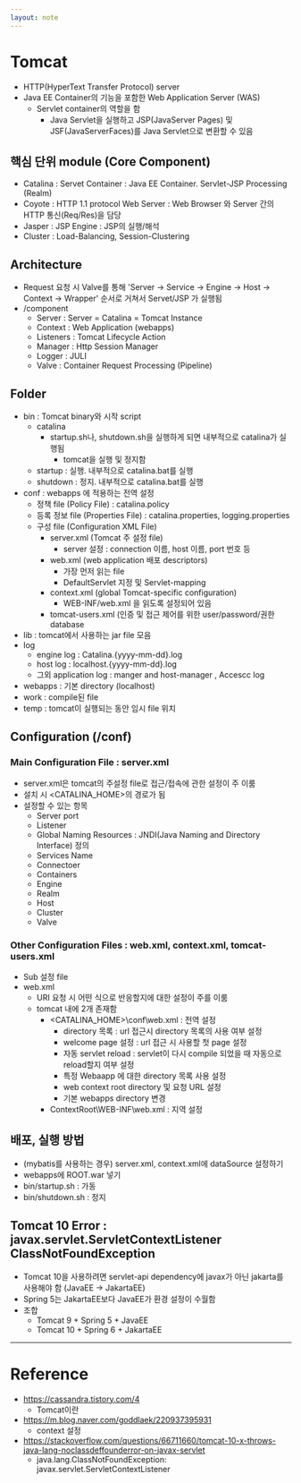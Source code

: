 ```yaml
---
layout: note
---
```


# Tomcat

- HTTP(HyperText Transfer Protocol) server
- Java EE Container의 기능을 포함한 Web Application Server (WAS)
    - Servlet container의 역할을 함
        - Java Servlet을 실행하고 JSP(JavaServer Pages) 및 JSF(JavaServerFaces)를 Java Servlet으로 변환할 수 있음

## 핵심 단위 module (Core Component)

- Catalina : Servet Container : Java EE Container. Servlet-JSP Processing (Realm)
- Coyote : HTTP 1.1 protocol Web Server : Web Browser 와 Server 간의 HTTP 통신(Req/Res)을 담당
- Jasper : JSP Engine : JSP의 실행/해석
- Cluster : Load-Balancing, Session-Clustering

## Architecture

- Request 요청 시 Valve를 통해 'Server → Service → Engine → Host → Context → Wrapper' 순서로 거쳐서 Servet/JSP 가 실행됨
- /component
    - Server : Server = Catalina = Tomcat Instance
    - Context : Web Application (webapps)
    - Listeners : Tomcat Lifecycle Action
    - Manager : Http Session Manager
    - Logger : JULI
    - Valve : Container Request Processing (Pipeline)

## Folder

- bin : Tomcat binary와 시작 script
    - catalina 
        - startup.sh나, shutdown.sh을 실행하게 되면 내부적으로 catalina가 실행됨
            - tomcat을 실행 및 정지함
    - startup : 실행. 내부적으로 catalina.bat를 실행
    - shutdown : 정지. 내부적으로 catalina.bat를 실행
- conf : webapps 에 적용하는 전역 설정
    - 정책 file (Policy File) : catalina.policy
    - 등록 정보 file (Properties File) : catalina.properties, logging.properties
    - 구성 file (Configuration XML File)
        - server.xml (Tomcat 주 설정 file)
            -  server 설정 : connection 이름, host 이름, port 번호 등
        - web.xml (web application 배포 descriptors)
            - 가장 먼저 읽는 file
            - DefaultServlet 지정 및 Servlet-mapping
        - context.xml (global Tomcat-specific configuration)
            - WEB-INF/web.xml 을 읽도록 설정되어 있음
        - tomcat-users.xml (인증 및 접근 제어를 위한 user/password/권한 database
- lib : tomcat에서 사용하는 jar file 모음
- log
    - engine log : Catalina.{yyyy-mm-dd}.log
    - host log : localhost.{yyyy-mm-dd}.log
    - 그외 application log : manger and host-manager , Accescc log
- webapps : 기본 directory (localhost)
- work : compile된 file
- temp : tomcat이 실행되는 동안 임시 file 위치

## Configuration (/conf)

### Main Configuration File : server.xml

- server.xml은 tomcat의 주설정 file로 접근/접속에 관한 설정이 주 이룸
- 설치 시 <CATALINA_HOME>의 경로가 됨
- 설정할 수 있는 항목
    - Server port
    - Listener
    - Global Naming Resources : JNDI(Java Naming and Directory Interface) 정의
    - Services Name
    - Connectoer
    - Containers
    - Engine
    - Realm
    - Host
    - Cluster
    - Valve

### Other Configuration Files : web.xml, context.xml, tomcat-users.xml

- Sub 설정 file
- web.xml
    - URI 요청 시 어떤 식으로 반응할지에 대한 설정이 주를 이룸
    - tomcat 내에 2개 존재함
        - <CATALINA_HOME>\conf\web.xml : 전역 설정
            - directory 목록 : url 접근시 directory 목록의 사용 여부 설정
            - welcome page 설정 : url 접근 시 사용할 첫 page 설정
            - 자동 servlet reload : servlet이 다시 compile 되었을 때 자동으로 reload할지 여부 설정
            - 특정 Webaapp 에 대한 directory 목록 사용 설정
            - web context root directory 및 요청 URL 설정
            - 기본 webapps directory 변경
        - ContextRoot\WEB-INF\web.xml : 지역 설정

## 배포, 실행 방법

- (mybatis를 사용하는 경우) server.xml, context.xml에 dataSource 설정하기
- webapps에 ROOT.war 넣기
- bin/startup.sh : 가동
- bin/shutdown.sh : 정지

## Tomcat 10 Error : javax.servlet.ServletContextListener ClassNotFoundException

- Tomcat 10을 사용하려면 servlet-api dependency에 javax가 아닌 jakarta를 사용해야 함 (JavaEE -> JakartaEE)
- Spring 5는 JakartaEE보다 JavaEE가 환경 설정이 수월함
- 조합
    - Tomcat 9 + Spring 5 + JavaEE
    - Tomcat 10 + Spring 6 + JakartaEE

---

# Reference

- https://cassandra.tistory.com/4
    - Tomcat이란
- https://m.blog.naver.com/goddlaek/220937395931
    - context 설정
- https://stackoverflow.com/questions/66711660/tomcat-10-x-throws-java-lang-noclassdeffounderror-on-javax-servlet
    - java.lang.ClassNotFoundException: javax.servlet.ServletContextListener
